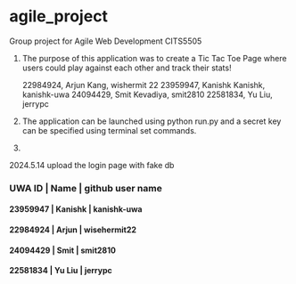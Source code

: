 # agile_project
Group project for Agile Web Development CITS5505

1. The purpose of this application was to create a Tic Tac Toe Page where users could play against each other and track their stats!

    22984924, Arjun Kang, wishermit 22 
    23959947, Kanishk Kanishk, kanishk-uwa
    24094429, Smit Kevadiya, smit2810
    22581834, Yu Liu, jerrypc

3. The application can be launched using python run.py and a secret key can be specified using terminal set commands.
4. 


2024.5.14 upload the login page with fake db

### UWA ID | Name | github user name
#### 23959947 | Kanishk | kanishk-uwa
#### 22984924 | Arjun | wisehermit22
#### 24094429 | Smit | smit2810
#### 22581834 | Yu Liu | jerrypc
